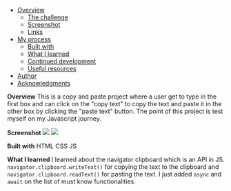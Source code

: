 - [Overview](#overview)
  - [The challenge](#the-challenge)
  - [Screenshot](#screenshot)
  - [Links](#links)
- [My process](#my-process)
  - [Built with](#built-with)
  - [What I learned](#what-i-learned)
  - [Continued development](#continued-development)
  - [Useful resources](#useful-resources)
- [Author](#author)
- [Acknowledgments](#acknowledgments)

**Overview**
This is a copy and paste project where a user get to type in the first box and can click on the "copy text" to copy the text and paste it in the other box by clicking the "paste text" button. The point of this project is test myself on my Javascript journey.

**Screenshot**
![](./screenshot/desktop.png)
![](./screenshot/mobile.png)

**Built with**
HTML
CSS
JS

**What I learned**
I learned about the navigator clipboard which is an API in JS. `navigator.clipboard.writeText()` for copying the text to the clipboard and `navigator.clipboard.readText()` for pasting the text. I just added `async` and `await` on the list of must know functionalities.